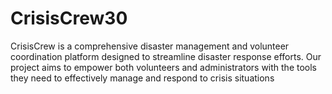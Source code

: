 ﻿# CrisisCrew30

CrisisCrew is a comprehensive disaster management and volunteer coordination platform designed to streamline disaster response efforts. Our project aims to empower both volunteers and administrators with the tools they need to effectively manage and respond to crisis situations
